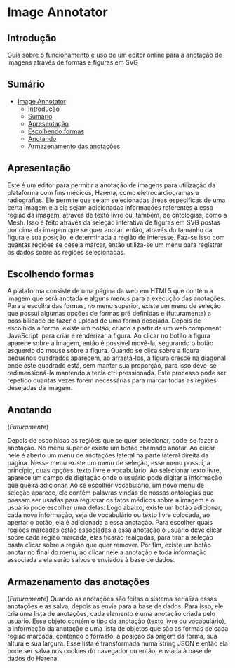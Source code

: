 # Image Annotator
  
## Introdução

   Guia sobre o funcionamento e uso de um editor online para a anotação de imagens através de formas e figuras em SVG

## Sumário

- [Image Annotator](#image-annotator)
  - [Introdução](#introdu%c3%a7%c3%a3o)
  - [Sumário](#sum%c3%a1rio)
  - [Apresentação](#apresenta%c3%a7%c3%a3o)
  - [Escolhendo formas](#escolhendo-formas)
  - [Anotando](#anotando)
  - [Armazenamento das anotações](#armazenamento-das-anota%c3%a7%c3%b5es)

## Apresentação

  Este é um editor para permitir a anotação de imagens para utilização da plataforma com fins médicos, Harena, como eletrocardiogramas e radiografias. Ele permite que sejam selecionadas áreas específicas de uma certa imagem e a ela sejam adicionadas informações referentes a essa região da imagem, através de texto livre ou, também, de ontologias, como a Mesh. Isso é feito através da seleção interativa de figuras em SVG postas por cima da imagem que se quer anotar, então, através do tamanho da figura e sua posição, é determinada a região de interesse. Faz-se isso com quantas regiões se deseja marcar, então utiliza-se um menu para registrar os dados sobre as regiões selecionadas.

## Escolhendo formas

  A plataforma consiste de uma página da web em HTML5 que contém a imagem que será anotada e alguns menus para a execução das anotações.
  Para a escolha das formas, no menu superior, existe um menu de seleção que possui algumas opções de formas pré definidas e (futuramente) a possibilidade de fazer o upload de uma forma desejada. Depois de escolhida a forma, existe um botão, criado a partir de um web component JavaScript, para criar e renderizar a figura. Ao clicar no botão a figura aparece sobre a imagem, então é possível movê-la, segurando o botão esquerdo do mouse sobre a figura. Quando se clica sobre a figura pequenos quadrados aparecem, ao arrastá-los, a figura cresce na diagonal onde este quadrado está, sem manter sua proporção, para isso deve-se redimensioná-la mantendo a tecla ctrl pressionada. Este processo pode ser repetido quantas vezes forem necessárias para marcar todas as regiões desejadas da imagem.

## Anotando

(*Futuramente*)
  
  Depois de escolhidas as regiões que se quer selecionar, pode-se fazer a anotação. No menu superior existe um botão chamado anotar. Ao clicar nele é aberto um menu de anotações lateral na parte lateral direita da página. Nesse menu existe um menu de seleção, esse menu possui, a princípio, duas opções, texto livre e vocabulário. Ao selecionar texto livre, aparece um campo de digitação onde o usuário pode digitar a informação que queira adicionar. Ao se escolher vocabulário, um novo menu de seleção aparece, ele contém palavras vindas de nossas ontologias que possam ser usadas para registrar os fatos médicos sobre a imagem e o usuário pode escolher uma delas. Logo abaixo, existe um botão adicionar, cada nova informação, seja de vocabulário ou texto livre colocada, ao apertar o botão, ela é adicionada a essa anotação. Para escolher quais regiões marcadas estão associadas a essa anotação o usuário deve clicar sobre cada região marcada, elas ficarão realçadas, para tirar a seleção basta clicar sobre a região que quer remover. Por fim, existe um botão anotar no final do menu, ao clicar nele a anotação e toda informação associada a ela serão salvos e enviados à base de dados.

## Armazenamento das anotações

(*Futuramente*)
  Quando as anotações são feitas o sistema serializa essas anotações e as salva, depois as envia para a base de dados. Para isso, ele cria uma lista de anotações, cada elemento é uma anotação criada pelo usuário. Esse objeto contém o tipo da anotação (texto livre ou vocabulário), a informação da anotação e uma lista de objetos que são as formas de cada região marcada, contendo o formato, a posição da origem da forma, sua altura e sua largura. Esse lista é transformada numa string JSON e então ela pode ser salva nos cookies do navegador ou então, enviada à base de dados do Harena.


  